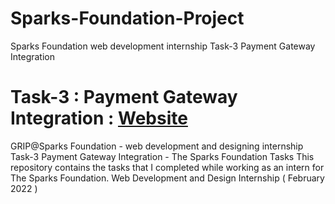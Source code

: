 # Sparks-Foundation-Project
Sparks Foundation web development internship Task-3 Payment Gateway Integration<br>
# Task-3 : Payment Gateway Integration : <a href="https://kyashhh.github.io/Payment-integration/">Website</a>
GRIP@Sparks Foundation - web development and designing internship 
Task-3 Payment Gateway Integration - The Sparks Foundation Tasks
This repository contains the tasks that I completed while working as an intern for The Sparks Foundation.
Web Development and Design Internship
( February 2022 )
